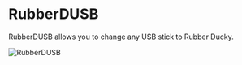 # RubberDUSB
RubberDUSB allows you to change any USB stick to Rubber Ducky.

![RubberDUSB](https://user-images.githubusercontent.com/48599437/54448586-65a66100-474c-11e9-9108-edb3037949fd.jpg)
